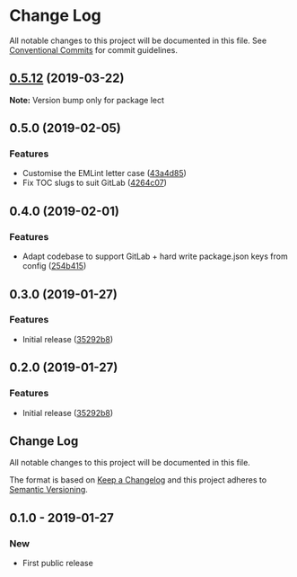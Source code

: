 # Change Log

All notable changes to this project will be documented in this file.
See [Conventional Commits](https://conventionalcommits.org) for commit guidelines.

## [0.5.12](https://gitlab.com/codsen/codsen/compare/lect@0.5.7...lect@0.5.12) (2019-03-22)

**Note:** Version bump only for package lect





## 0.5.0 (2019-02-05)

### Features

- Customise the EMLint letter case ([43a4d85](https://gitlab.com/codsen/codsen/commit/43a4d85))
- Fix TOC slugs to suit GitLab ([4264c07](https://gitlab.com/codsen/codsen/commit/4264c07))

## 0.4.0 (2019-02-01)

### Features

- Adapt codebase to support GitLab + hard write package.json keys from config ([254b415](https://gitlab.com/codsen/codsen/commit/254b415))

## 0.3.0 (2019-01-27)

### Features

- Initial release ([35292b8](https://gitlab.com/codsen/codsen/tree/master/packages/lect/commits/35292b8))

## 0.2.0 (2019-01-27)

### Features

- Initial release ([35292b8](https://gitlab.com/codsen/codsen/tree/master/packages/lect/commits/35292b8))

## Change Log

All notable changes to this project will be documented in this file.

The format is based on [Keep a Changelog](http://keepachangelog.com/)
and this project adheres to [Semantic Versioning](http://semver.org/).

## 0.1.0 - 2019-01-27

### New

- First public release
